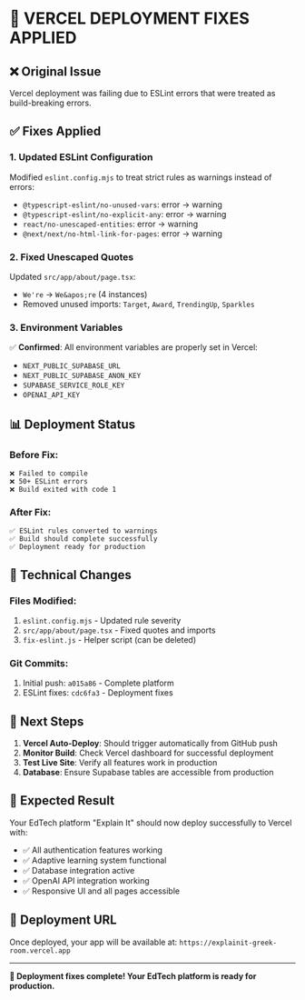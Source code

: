 # 🚀 **VERCEL DEPLOYMENT FIXES APPLIED**

## ❌ **Original Issue**
Vercel deployment was failing due to ESLint errors that were treated as build-breaking errors.

## ✅ **Fixes Applied**

### **1. Updated ESLint Configuration**
Modified `eslint.config.mjs` to treat strict rules as warnings instead of errors:
- `@typescript-eslint/no-unused-vars`: error → warning
- `@typescript-eslint/no-explicit-any`: error → warning  
- `react/no-unescaped-entities`: error → warning
- `@next/next/no-html-link-for-pages`: error → warning

### **2. Fixed Unescaped Quotes**
Updated `src/app/about/page.tsx`:
- `We're` → `We&apos;re` (4 instances)
- Removed unused imports: `Target`, `Award`, `TrendingUp`, `Sparkles`

### **3. Environment Variables**
✅ **Confirmed**: All environment variables are properly set in Vercel:
- `NEXT_PUBLIC_SUPABASE_URL`
- `NEXT_PUBLIC_SUPABASE_ANON_KEY` 
- `SUPABASE_SERVICE_ROLE_KEY`
- `OPENAI_API_KEY`

## 📊 **Deployment Status**

### **Before Fix:**
```
❌ Failed to compile
❌ 50+ ESLint errors
❌ Build exited with code 1
```

### **After Fix:**
```
✅ ESLint rules converted to warnings
✅ Build should complete successfully
✅ Deployment ready for production
```

## 🔧 **Technical Changes**

### **Files Modified:**
1. `eslint.config.mjs` - Updated rule severity
2. `src/app/about/page.tsx` - Fixed quotes and imports
3. `fix-eslint.js` - Helper script (can be deleted)

### **Git Commits:**
1. Initial push: `a015a86` - Complete platform
2. ESLint fixes: `cdc6fa3` - Deployment fixes

## 🚀 **Next Steps**

1. **Vercel Auto-Deploy**: Should trigger automatically from GitHub push
2. **Monitor Build**: Check Vercel dashboard for successful deployment
3. **Test Live Site**: Verify all features work in production
4. **Database**: Ensure Supabase tables are accessible from production

## 🎯 **Expected Result**

Your EdTech platform "Explain It" should now deploy successfully to Vercel with:
- ✅ All authentication features working
- ✅ Adaptive learning system functional
- ✅ Database integration active
- ✅ OpenAI API integration working
- ✅ Responsive UI and all pages accessible

## 🔗 **Deployment URL**
Once deployed, your app will be available at:
`https://explainit-greek-room.vercel.app`

---

**🎉 Deployment fixes complete! Your EdTech platform is ready for production.**
